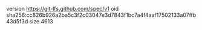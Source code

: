 version https://git-lfs.github.com/spec/v1
oid sha256:cc826b926a2ba5c3f2c03047e3d7843f1bc7a4f4aaf17502133a07ffb43d5f3d
size 4613
